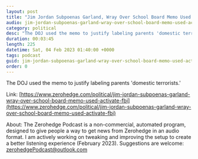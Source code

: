 ```yaml
---
layout: post
title: "Jim Jordan Subpoenas Garland, Wray Over School Board Memo Used Against 'Domestic Terrorist' Parents"
audio: jim-jordan-subpoenas-garland-wray-over-school-board-memo-used-activate-fbi-4
category: political
desc: "The DOJ used the memo to justify labeling parents 'domestic terrorists.'"
duration: 00:03:45
length: 225
datetime: Sat, 04 Feb 2023 01:40:00 +0000
tags: podcast
guid: jim-jordan-subpoenas-garland-wray-over-school-board-memo-used-activate-fbi-0
order: 0
---
```

The DOJ used the memo to justify labeling parents 'domestic terrorists.'

Link: [https://www.zerohedge.com/political/jim-jordan-subpoenas-garland-wray-over-school-board-memo-used-activate-fbi](https://www.zerohedge.com/political/jim-jordan-subpoenas-garland-wray-over-school-board-memo-used-activate-fbi)

About: The Zerohedge Podcast is a non-commercial, automated program, designed to give people a way to get news from Zerohedge in an audio format.  I am actively working on tweaking and improving the setup to create a better listening experience (February 2023).  Suggestions are welcome: [zerohedgePodcast@outlook.com](mailto:zerohedgePodcast@outlook.com)